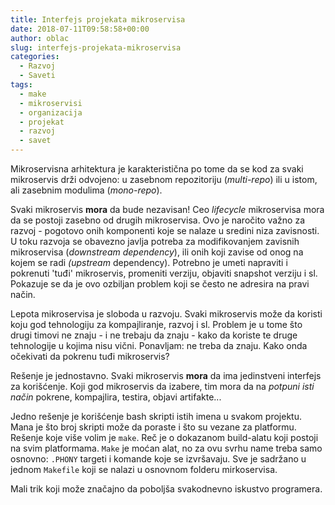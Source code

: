 ```yaml
---
title: Interfejs projekata mikroservisa
date: 2018-07-11T09:58:58+00:00
author: oblac
slug: interfejs-projekata-mikroservisa
categories:
  - Razvoj
  - Saveti
tags:
  - make
  - mikroservisi
  - organizacija
  - projekat
  - razvoj
  - savet
---
```


Mikroservisna arhitektura je karakteristična po tome da se kod za svaki mikroservis drži odvojeno: u zasebnom repozitoriju (_multi-repo_) ili u istom, ali zasebnim modulima (_mono-repo_).

Svaki mikroservis **mora** da bude nezavisan! Ceo _lifecycle_ mikroservisa mora da se postoji zasebno od drugih mikroservisa. Ovo je naročito važno za razvoj - pogotovo onih komponenti koje se nalaze u sredini niza zavisnosti. U toku razvoja se obavezno javlja potreba za modifikovanjem zavisnih mikroservisa (_downstream dependency_), ili onih koji zavise od onog na kojem se radi _(upstream_ dependency). Potrebno je umeti napraviti i pokrenuti 'tuđi' mikroservis, promeniti verziju, objaviti snapshot verziju i sl. Pokazuje se da je ovo ozbiljan problem koji se često ne adresira na pravi način.

Lepota mikroservisa je sloboda u razvoju. Svaki mikroservis može da koristi koju god tehnologiju za kompajliranje, razvoj i sl. Problem je u tome što drugi timovi ne znaju - i ne trebaju da znaju - kako da koriste te druge tehnologije u kojima nisu vični. Ponavljam: ne treba da znaju. Kako onda očekivati da pokrenu tuđi mikroservis?

Rešenje je jednostavno. Svaki mikroservis **mora** da ima jedinstveni interfejs za korišćenje. Koji god mikroservis da izabere, tim mora da na _potpuni isti način_ pokrene, kompajlira, testira, objavi artifakte...

Jedno rešenje je korišćenje bash skripti istih imena u svakom projektu. Mana je što broj skripti može da poraste i što su vezane za platformu. Rešenje koje više volim je `make`. Reč je o dokazanom build-alatu koji postoji na svim platformama. `Make` je moćan alat, no za ovu svrhu name treba samo osnovno: `.PHONY` targeti i komande koje se izvršavaju. Sve je sadržano u jednom `Makefile` koji se nalazi u osnovnom folderu mirkoservisa.

Mali trik koji može značajno da poboljša svakodnevno iskustvo programera.